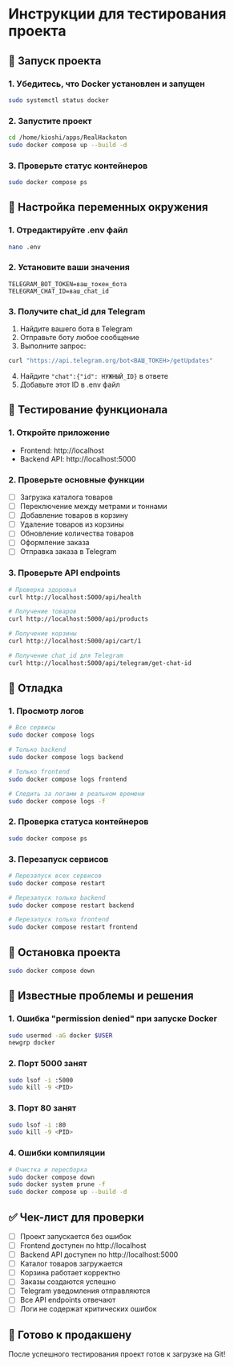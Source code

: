 # Инструкции для тестирования проекта

## 🚀 Запуск проекта

### 1. Убедитесь, что Docker установлен и запущен
```bash
sudo systemctl status docker
```

### 2. Запустите проект
```bash
cd /home/kioshi/apps/RealHackaton
sudo docker compose up --build -d
```

### 3. Проверьте статус контейнеров
```bash
sudo docker compose ps
```

## 🔧 Настройка переменных окружения

### 1. Отредактируйте .env файл
```bash
nano .env
```

### 2. Установите ваши значения
```env
TELEGRAM_BOT_TOKEN=ваш_токен_бота
TELEGRAM_CHAT_ID=ваш_chat_id
```

### 3. Получите chat_id для Telegram
1. Найдите вашего бота в Telegram
2. Отправьте боту любое сообщение
3. Выполните запрос:
```bash
curl "https://api.telegram.org/bot<ВАШ_ТОКЕН>/getUpdates"
```
4. Найдите `"chat":{"id": НУЖНЫЙ_ID}` в ответе
5. Добавьте этот ID в .env файл

## 🧪 Тестирование функционала

### 1. Откройте приложение
- Frontend: http://localhost
- Backend API: http://localhost:5000

### 2. Проверьте основные функции
- [ ] Загрузка каталога товаров
- [ ] Переключение между метрами и тоннами
- [ ] Добавление товаров в корзину
- [ ] Удаление товаров из корзины
- [ ] Обновление количества товаров
- [ ] Оформление заказа
- [ ] Отправка заказа в Telegram

### 3. Проверьте API endpoints
```bash
# Проверка здоровья
curl http://localhost:5000/api/health

# Получение товаров
curl http://localhost:5000/api/products

# Получение корзины
curl http://localhost:5000/api/cart/1

# Получение chat_id для Telegram
curl http://localhost:5000/api/telegram/get-chat-id
```

## 🐛 Отладка

### 1. Просмотр логов
```bash
# Все сервисы
sudo docker compose logs

# Только backend
sudo docker compose logs backend

# Только frontend
sudo docker compose logs frontend

# Следить за логами в реальном времени
sudo docker compose logs -f
```

### 2. Проверка статуса контейнеров
```bash
sudo docker compose ps
```

### 3. Перезапуск сервисов
```bash
# Перезапуск всех сервисов
sudo docker compose restart

# Перезапуск только backend
sudo docker compose restart backend

# Перезапуск только frontend
sudo docker compose restart frontend
```

## 🔄 Остановка проекта

```bash
sudo docker compose down
```

## 📝 Известные проблемы и решения

### 1. Ошибка "permission denied" при запуске Docker
```bash
sudo usermod -aG docker $USER
newgrp docker
```

### 2. Порт 5000 занят
```bash
sudo lsof -i :5000
sudo kill -9 <PID>
```

### 3. Порт 80 занят
```bash
sudo lsof -i :80
sudo kill -9 <PID>
```

### 4. Ошибки компиляции
```bash
# Очистка и пересборка
sudo docker compose down
sudo docker system prune -f
sudo docker compose up --build -d
```

## ✅ Чек-лист для проверки

- [ ] Проект запускается без ошибок
- [ ] Frontend доступен по http://localhost
- [ ] Backend API доступен по http://localhost:5000
- [ ] Каталог товаров загружается
- [ ] Корзина работает корректно
- [ ] Заказы создаются успешно
- [ ] Telegram уведомления отправляются
- [ ] Все API endpoints отвечают
- [ ] Логи не содержат критических ошибок

## 🚀 Готово к продакшену

После успешного тестирования проект готов к загрузке на Git!
